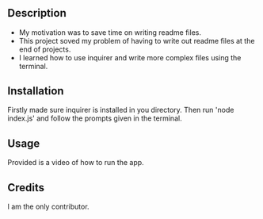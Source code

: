 # <ReadMe Generator>

## Description

-  My motivation was to save time on writing readme files.
- This project soved my problem of having to write out readme files at the end of projects.
- I learned how to use inquirer and write more complex files using the terminal.

## Installation

  Firstly made sure inquirer is installed in you directory. Then run 'node index.js' and follow the prompts given in the terminal.

## Usage
Provided is a video of how to run the app.



## Credits
I am the only contributor.




